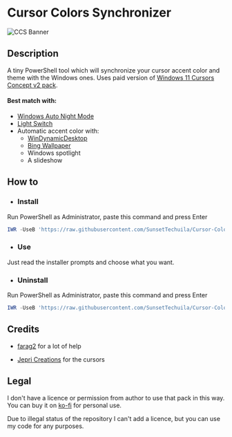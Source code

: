 # Cursor Colors Synchronizer

![CCS Banner](https://user-images.githubusercontent.com/115353812/218801534-51e90ae7-9867-488e-afc0-3002867662cb.png)

## Description
A tiny PowerShell tool which will synchronize your cursor accent color and theme with the Windows ones. Uses paid version of
[Windows 11 Cursors Concept v2 pack](https://www.deviantart.com/jepricreations/art/Windows-11-Cursors-Concept-v2-886489356).

#### Best match with:
- [Windows Auto Night Mode](https://github.com/AutoDarkMode/Windows-Auto-Night-Mode)
- [Light Switch](https://github.com/joakimmag/Light-Switch)
- Automatic accent color with:
  - [WinDynamicDesktop](https://github.com/t1m0thyj/WinDynamicDesktop)
  - [Bing Wallpaper](https://www.microsoft.com/en-us/bing/bing-wallpaper)
  - Windows spotlight
  - A slideshow

## How to

- ### Install
Run PowerShell as Administrator, paste this command and press Enter
```powershell
IWR -UseB 'https://raw.githubusercontent.com/SunsetTechuila/Cursor-Colors-Synchronizer/main/Install.ps1' | IEX
```

- ### Use
Just read the installer prompts and choose what you want.

- ### Uninstall
Run PowerShell as Administrator, paste this command and press Enter
```powershell
IWR -UseB 'https://raw.githubusercontent.com/SunsetTechuila/Cursor-Colors-Synchronizer/main/Uninstall.ps1' | IEX
```

## Credits
- [farag2](https://github.com/farag2) for a lot of help

- [Jepri Creations](https://jepricreations.com) for the cursors

## Legal
I don't have a licence or permission from author to use that pack in this way. You can buy it on [ko-fi](https://ko-fi.com/s/d9f85e6821) for personal use.

Due to illegal status of the repository I can't add a licence, but you can use my code for any purposes.
